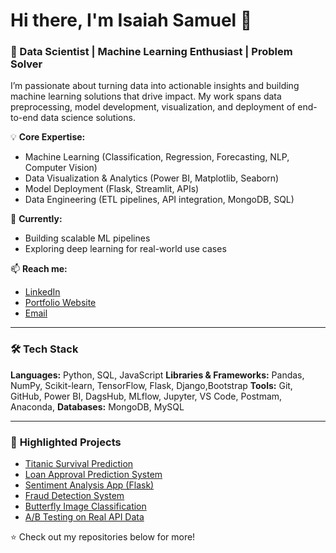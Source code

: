 # Hi there, I'm Isaiah Samuel 👋

### 🚀 Data Scientist | Machine Learning Enthusiast | Problem Solver  

I’m passionate about turning data into actionable insights and building machine learning solutions that drive impact. My work spans data preprocessing, model development, visualization, and deployment of end-to-end data science solutions.  

💡 **Core Expertise:**  
- Machine Learning (Classification, Regression, Forecasting, NLP, Computer Vision)  
- Data Visualization & Analytics (Power BI, Matplotlib, Seaborn)  
- Model Deployment (Flask, Streamlit, APIs)  
- Data Engineering (ETL pipelines, API integration, MongoDB, SQL)  

🌱 **Currently:**  
- Building scalable ML pipelines  
- Exploring deep learning for real-world use cases  

📫 **Reach me:**  
- [LinkedIn](http://linkedin.com/in/isaiah-samuel-99b116225)  
- [Portfolio Website](datascienceportfol.io/isaiahsamuelseth)  
- [Email](isaiahsamuelseth@email.com)  

---

### 🛠 **Tech Stack**  
**Languages:** Python, SQL, JavaScript
**Libraries & Frameworks:** Pandas, NumPy, Scikit-learn, TensorFlow, Flask, Django,Bootstrap 
**Tools:** Git, GitHub, Power BI, DagsHub, MLflow, Jupyter, VS Code, Postmam, Anaconda, 
**Databases:** MongoDB, MySQL  


---

### 📂 **Highlighted Projects**
- [Titanic Survival Prediction](#)
- [Loan Approval Prediction System](#)
- [Sentiment Analysis App (Flask)](#)
- [Fraud Detection System](#)
- [Butterfly Image Classification](#)
- [A/B Testing on Real API Data](#)

⭐ Check out my repositories below for more!
